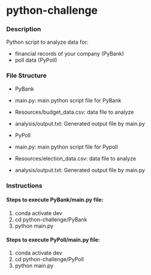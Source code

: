 # python-challenge

### Description
Python script to analyze data for:
- financial records of your company (PyBank)
- poll data (PyPoll)



### File Structure
- PyBank
 - main.py: main python script file for PyBank 
 - Resources/budget_data.csv: data file to analyze
 - analysis/output.txt: Generated output file by main.py 

- PyPoll
 - main.py: main python script file for Pypoll
 - Resources/election_data.csv: data file to analyze
 - analysis/output.txt: Generated output file by main.py 

### Instructions
#### Steps to execute PyBank/main.py file:
1. conda activate dev
2. cd python-challenge/PyBank
3. python main.py

#### Steps to execute PyPoll/main.py file:
1. conda activate dev
2. cd python-challenge/PyPoll
3. python main.py
